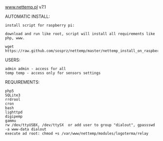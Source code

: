 www.nettemp.pl v7.1

AUTOMATIC INSTALL:

    install script for raspberry pi:

    download and run like root, script will install all requirements like php, www.
    
    wget https://raw.github.com/sosprz/nettemp/master/nettemp_install_on_raspberry_pi.sh

USERS:

    admin admin - access for all
    temp temp - access only for sensors settings


REQUIREMENTS:

    php5
    SQLite3
    rrdrool
    cron
    bash
    lighttpd
    digipemp
    gammu
    rw /dev/ttyUSBX, /dev/ttySX  or add user to group "dialout", gpassswd -a www-data dialout
    execute ad root: chmod +s /var/www/nettemp/modules/logoterma/relay
	

